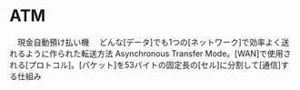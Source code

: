 # ATM
　現金自動預け払い機
　どんな[データ]でも1つの[ネットワーク]で効率よく送れるように作られた転送方法
 Asynchronous Transfer Mode。[WAN]で使用される[プロトコル]。[パケット]を53バイトの固定長の[セル]に分割して[通信]する仕組み
